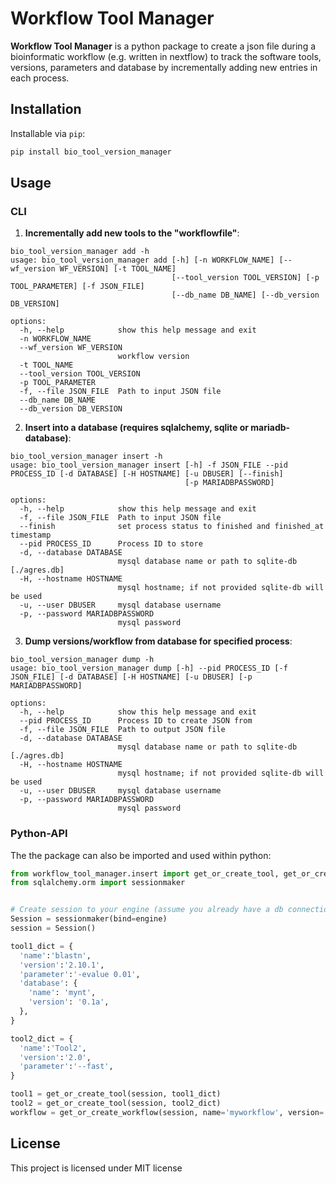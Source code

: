 # Workflow Tool Manager

**Workflow Tool Manager** is a python package to create a json file during a bioinformatic workflow (e.g. written in nextflow) to track the software tools, versions, parameters and database by incrementally adding new entries in each process.

## Installation

Installable via `pip`:

```bash
pip install bio_tool_version_manager
```

## Usage

### CLI

1. **Incrementally add new tools to the "workflowfile"**:

```
bio_tool_version_manager add -h
usage: bio_tool_version_manager add [-h] [-n WORKFLOW_NAME] [--wf_version WF_VERSION] [-t TOOL_NAME]
                                    [--tool_version TOOL_VERSION] [-p TOOL_PARAMETER] [-f JSON_FILE]
                                    [--db_name DB_NAME] [--db_version DB_VERSION]

options:
  -h, --help            show this help message and exit
  -n WORKFLOW_NAME
  --wf_version WF_VERSION
                        workflow version
  -t TOOL_NAME
  --tool_version TOOL_VERSION
  -p TOOL_PARAMETER
  -f, --file JSON_FILE  Path to input JSON file
  --db_name DB_NAME
  --db_version DB_VERSION

```

2. **Insert into a database (requires sqlalchemy, sqlite or mariadb-database)**:

```
bio_tool_version_manager insert -h
usage: bio_tool_version_manager insert [-h] -f JSON_FILE --pid PROCESS_ID [-d DATABASE] [-H HOSTNAME] [-u DBUSER] [--finish]
                                       [-p MARIADBPASSWORD]

options:
  -h, --help            show this help message and exit
  -f, --file JSON_FILE  Path to input JSON file
  --finish              set process status to finished and finished_at timestamp
  --pid PROCESS_ID      Process ID to store
  -d, --database DATABASE
                        mysql database name or path to sqlite-db [./agres.db]
  -H, --hostname HOSTNAME
                        mysql hostname; if not provided sqlite-db will be used
  -u, --user DBUSER     mysql database username
  -p, --password MARIADBPASSWORD
                        mysql password
```

3. **Dump versions/workflow from database for specified process**:

```
bio_tool_version_manager dump -h
usage: bio_tool_version_manager dump [-h] --pid PROCESS_ID [-f JSON_FILE] [-d DATABASE] [-H HOSTNAME] [-u DBUSER] [-p MARIADBPASSWORD]

options:
  -h, --help            show this help message and exit
  --pid PROCESS_ID      Process ID to create JSON from
  -f, --file JSON_FILE  Path to output JSON file
  -d, --database DATABASE
                        mysql database name or path to sqlite-db [./agres.db]
  -H, --hostname HOSTNAME
                        mysql hostname; if not provided sqlite-db will be used
  -u, --user DBUSER     mysql database username
  -p, --password MARIADBPASSWORD
                        mysql password
```

### Python-API

The the package can also be imported and used within python:

```python
from workflow_tool_manager.insert import get_or_create_tool, get_or_create_workflow
from sqlalchemy.orm import sessionmaker


# Create session to your engine (assume you already have a db connection as sqlalchemy-engine)
Session = sessionmaker(bind=engine)  
session = Session()  

tool1_dict = {
  'name':'blastn', 
  'version':'2.10.1', 
  'parameter':'-evalue 0.01',
  'database': {
    'name': 'mynt',
    'version': '0.1a',
  },
}

tool2_dict = {
  'name':'Tool2', 
  'version':'2.0', 
  'parameter':'--fast',
}

tool1 = get_or_create_tool(session, tool1_dict)  
tool2 = get_or_create_tool(session, tool2_dict)  
workflow = get_or_create_workflow(session, name='myworkflow', version='1.0', tools=[tool1, tool2])  

```

## License

This project is licensed under MIT license
